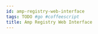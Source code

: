 ```yaml
---
id: amp-registry-web-interface
tags: TODO #go #coffeescript
title: Amp Registry Web Interface
---
```


